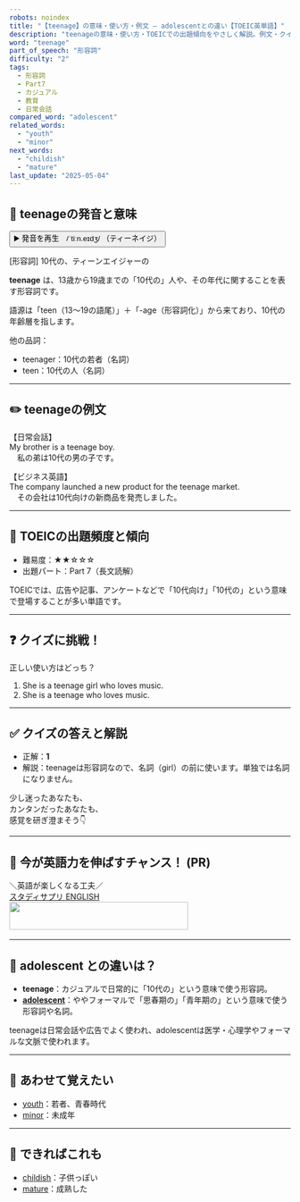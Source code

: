 ```yaml
---
robots: noindex
title: "【teenage】の意味・使い方・例文 ― adolescentとの違い【TOEIC英単語】"
description: "teenageの意味・使い方・TOEICでの出題傾向をやさしく解説。例文・クイズ付きでadolescentとの違いもわかりやすく学べます。"
word: "teenage"
part_of_speech: "形容詞"
difficulty: "2"
tags:
  - 形容詞
  - Part7
  - カジュアル
  - 教育
  - 日常会話
compared_word: "adolescent"
related_words:
  - "youth"
  - "minor"
next_words:
  - "childish"
  - "mature"
last_update: "2025-05-04"
---
```


## 🔰 teenageの発音と意味

<button class="play-audio" onclick="playTTS('teenage')">
  <span class="play-audio-main">
    ▶️ 発音を再生　/ˈtiːn.eɪdʒ/
  </span>
  <span class="play-audio-sub">
    （ティーネイジ）
  </span>
</button>

[形容詞] 10代の、ティーンエイジャーの

**teenage** は、13歳から19歳までの「10代の」人や、その年代に関することを表す形容詞です。

語源は「teen（13～19の語尾）」＋「-age（形容詞化）」から来ており、10代の年齢層を指します。

他の品詞：  
- teenager：10代の若者（名詞）
- teen：10代の人（名詞）

---

## ✏️ teenageの例文

【日常会話】  
My brother is a teenage boy.  
　私の弟は10代の男の子です。

【ビジネス英語】  
The company launched a new product for the teenage market.  
　その会社は10代向けの新商品を発売しました。

---

## 🎯 TOEICの出題頻度と傾向

- 難易度：★★☆☆☆
- 出題パート：Part 7（長文読解）

TOEICでは、広告や記事、アンケートなどで「10代向け」「10代の」という意味で登場することが多い単語です。

---

## ❓ クイズに挑戦！

正しい使い方はどっち？

1. She is a teenage girl who loves music.  
2. She is a teenage who loves music.

---

## ✅ クイズの答えと解説

- 正解：**1**
- 解説：teenageは形容詞なので、名詞（girl）の前に使います。単独では名詞になりません。

少し迷ったあなたも、  
カンタンだったあなたも、  
感覚を研ぎ澄まそう👇️

---

## 🚀 今が英語力を伸ばすチャンス！ (PR)

<div class="info-center">
＼英語が楽しくなる工夫／<br>  
<a href="https://px.a8.net/svt/ejp?a8mat=4556RW+FUYPWY+3AQG+BWVTE" class="ad-link" data-cvid="aid39_bid25" data-difficulty="2" rel="nofollow">スタディサプリ ENGLISH</a>
<img border="0" width="1" height="1" src="https://www17.a8.net/0.gif?a8mat=4556RW+FUYPWY+3AQG+BWVTE" alt=""><br>
<a href="https://px.a8.net/svt/ejp?a8mat=4556RW+FUYPWY+3AQG+C7LM9" class="ad-link" data-cvid="aid39_bid25" data-difficulty="2" rel="nofollow">
<img border="0" width="320" height="50" alt="" src="https://www27.a8.net/svt/bgt?aid=250504844959&wid=001&eno=01&mid=s00000015388002051000&mc=1"></a>
<img border="0" width="1" height="1" src="https://www14.a8.net/0.gif?a8mat=4556RW+FUYPWY+3AQG+C7LM9" alt="">
</div>

---

## 🤔  adolescent との違いは？

- **teenage**：カジュアルで日常的に「10代の」という意味で使う形容詞。
- **[adolescent](/adolescent)**：ややフォーマルで「思春期の」「青年期の」という意味で使う形容詞や名詞。

teenageは日常会話や広告でよく使われ、adolescentは医学・心理学やフォーマルな文脈で使われます。

---

## 🧩 あわせて覚えたい

- [youth](/youth)：若者、青春時代
- [minor](/minor)：未成年

---

## 📖 できればこれも

- [childish](/childish)：子供っぽい
- [mature](/mature)：成熟した

<!-- cvid: aid39_bid25 -->
